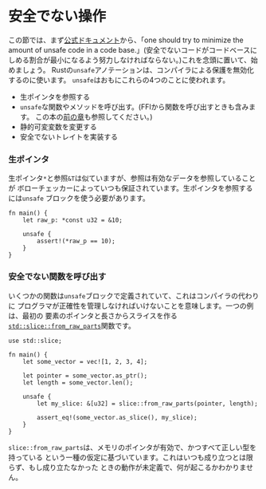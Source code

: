 # 安全でない操作

この節では、まず[公式ドキュメント][unsafe]から、「one should try to minimize
the amount of unsafe code in a code base.」(安全でないコードがコードベースに
しめる割合が最小になるよう努力しなければならない。)これを念頭に置いて、始めましょう。
Rustの`unsafe`アノテーションは、コンパイラによる保護を無効化するのに使います。
`unsafe`はおもにこれらの4つのことに使われます。

* 生ポインタを参照する
* `unsafe`な関数やメソッドを呼び出す。(FFIから関数を呼び出すときも含みます。
  この本の[前の章](std_misc/ffi.md)も参照してください。) 
* 静的可変変数を変更する
* 安全でないトレイトを実装する

### 生ポインタ
生ポインタ`*`と参照`&T`は似ていますが、参照は有効なデータを参照していることが
ボローチェッカーによっていつも保証されています。生ポインタを参照するには`unsafe`
ブロックを使う必要があります。

```rust,editable
fn main() {
    let raw_p: *const u32 = &10;

    unsafe {
        assert!(*raw_p == 10);
    }
}
```

### 安全でない関数を呼び出す
いくつかの関数は`unsafe`ブロックで定義されていて、これはコンパイラの代わりに
プログラマが正確性を管理しなければいけないことを意味します。一つの例は、最初の
要素のポインタと長さからスライスを作る[`std::slice::from_raw_parts`]関数です。

```rust,editable
use std::slice;

fn main() {
    let some_vector = vec![1, 2, 3, 4];

    let pointer = some_vector.as_ptr();
    let length = some_vector.len();

    unsafe {
        let my_slice: &[u32] = slice::from_raw_parts(pointer, length);

        assert_eq!(some_vector.as_slice(), my_slice);
    }
}
```

`slice::from_raw_parts`は、メモリのポインタが有効で、かつすべて正しい型を持っている
という一種の仮定に基づいています。これはいつも成り立つとは限らず、もし成り立たなかった
ときの動作が未定義で、何が起こるかわかりません。

[unsafe]: https://doc.rust-lang.org/book/ch19-01-unsafe-rust.html
[`std::slice::from_raw_parts`]: https://doc.rust-lang.org/std/slice/fn.from_raw_parts.html
